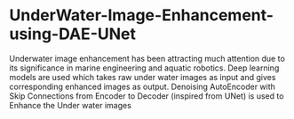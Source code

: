 # UnderWater-Image-Enhancement-using-DAE-UNet
Underwater image enhancement has been attracting much attention due to its significance in marine engineering and aquatic robotics. Deep learning models are used which takes raw under water images as input and gives corresponding enhanced images as output.
Denoising AutoEncoder with Skip Connections from Encoder to Decoder (inspired from UNet) is used to Enhance the Under water images
